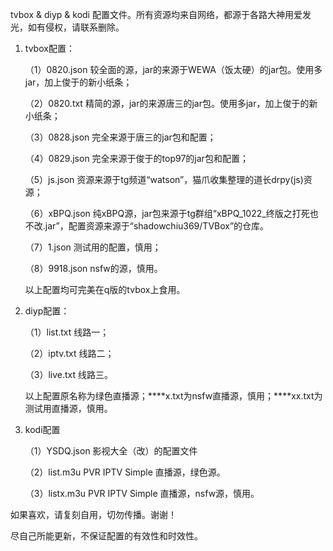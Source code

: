 tvbox & diyp & kodi 配置文件。所有资源均来自网络，都源于各路大神用爱发光，如有侵权，请联系删除。
1. tvbox配置：
   
   （1）0820.json  较全面的源，jar的来源于WEWA（饭太硬）的jar包。使用多jar，加上俊于的新小纸条；
   
   （2）0820.txt  精简的源，jar的来源唐三的jar包。使用多jar，加上俊于的新小纸条；
   
   （3）0828.json  完全来源于唐三的jar包和配置；
   
   （4）0829.json  完全来源于俊于的top97的jar包和配置；
   
   （5）js.json  资源来源于tg频道“watson”，猫爪收集整理的道长drpy(js)资源；
   
   （6）xBPQ.json  纯xBPQ源，jar包来源于tg群组“xBPQ_1022_终版之打死也不改.jar”，配置资源来源于“shadowchiu369/TVBox”的仓库。
   
   （7）1.json  测试用的配置，慎用；
   
   （8）9918.json  nsfw的源，慎用。
   
   以上配置均可完美在q版的tvbox上食用。
2. diyp配置：

   （1）list.txt  线路一；
   
   （2）iptv.txt  线路二；
   
   （3）live.txt  线路三。
   
   以上配置原名称为绿色直播源；****x.txt为nsfw直播源，慎用；****xx.txt为测试用直播源，慎用。
3. kodi配置

   （1）YSDQ.json  影视大全（改）的配置文件
   
   （2）list.m3u  PVR IPTV Simple 直播源，绿色源。
   
   （3）listx.m3u  PVR IPTV Simple 直播源，nsfw源，慎用。

如果喜欢，请复刻自用，切勿传播。谢谢！

尽自己所能更新，不保证配置的有效性和时效性。
   

